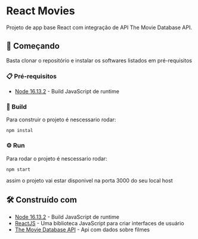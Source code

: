# React Movies
Projeto de app base React com integração de API The Movie Database API.

## 🚀 Começando
Basta clonar o repositório e instalar os softwares listados em pré-requisitos

### 📋 Pré-requisitos
* [Node 16.13.2](https://nodejs.org/en/docs/) - Build JavaScript de runtime


### 🔧 Build
Para construir o projeto é nescessario rodar:
```
npm instal
```

### ⚙️ Run
Para rodar o projeto é nescessario rodar:
```
npm start
```
assim o projeto vai estar disponivel na porta 3000 do seu local host

## 🛠️ Construído com

* [Node 16.13.2](https://nodejs.org/en/docs/) - Build JavaScript de runtime
* [ReactJS](https://pt-br.reactjs.org) - Uma biblioteca JavaScript para criar interfaces de usuário
* [The Movie Database API](https://developers.themoviedb.org/3/getting-started/introduction) - Api com dados sobre filmes
